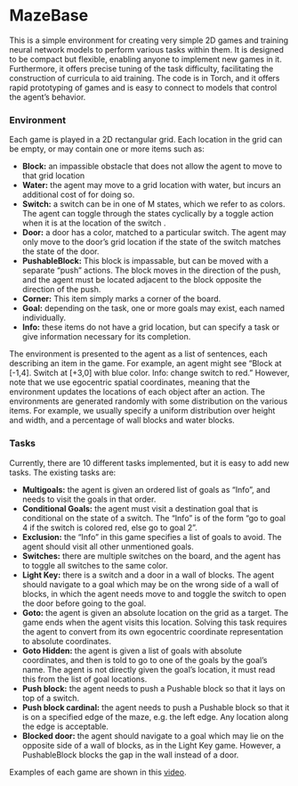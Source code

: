# MazeBase
This is a simple environment for creating very simple 2D games and training neural network models to perform various tasks within them. It is designed to be compact but flexible, enabling anyone to implement new games in it. Furthermore, it offers precise tuning of the task difficulty, facilitating the construction of curricula to aid training. The code is in Torch, and it offers rapid prototyping of games and is easy to connect to models that control the agent’s behavior.

### Environment
Each game is played in a 2D rectangular grid. Each location in the grid can be empty, or may contain one or more items such as:
- **Block:** an impassible obstacle that does not allow the agent to move to that grid location
- **Water:** the agent may move to a grid location with water, but incurs an additional cost of for doing so.
- **Switch:** a switch can be in one of M states, which we refer to as colors. The agent can toggle through the states cyclically by a toggle action when it is at the location of the switch .
- **Door:** a door has a color, matched to a particular switch. The agent may only move to the door’s grid location if the state of the switch matches the state of the door.
- **PushableBlock:** This block is impassable, but can be moved with a separate “push” actions. The block moves in the direction of the push, and the agent must be located adjacent to the block opposite the direction of the push.
- **Corner:** This item simply marks a corner of the board.
- **Goal:** depending on the task, one or more goals may exist, each named individually.
- **Info:** these items do not have a grid location, but can specify a task or give information necessary for its completion.

The environment is presented to the agent as a list of sentences, each describing an item in the game. For example, an agent might see “Block at [-1,4]. Switch at [+3,0] with blue color. Info: change switch to red.” However, note that we use egocentric spatial coordinates, meaning that the environment updates the locations of each object after an action. The environments are generated randomly with some distribution on the various items. For example, we usually specify a uniform distribution over height and width, and a percentage of wall blocks and water blocks.

### Tasks
Currently, there are 10 different tasks implemented, but it is easy to add new tasks. The existing tasks are:
- **Multigoals:** the agent is given an ordered list of goals as “Info”, and needs to visit the goals in that order.
- **Conditional Goals:** the agent must visit a destination goal that is conditional on the state of a switch. The “Info” is of the form “go to goal 4 if the switch is colored red, else go to goal 2”.
- **Exclusion:** the “Info” in this game specifies a list of goals to avoid. The agent should visit all other unmentioned goals.
- **Switches:** there are multiple switches on the board, and the agent has to toggle all switches to the same color.
- **Light Key:** there is a switch and a door in a wall of blocks. The agent should navigate to a goal which may be on the wrong side of a wall of blocks, in which the agent needs move to and toggle the switch to open the door before going to the goal.
- **Goto:** the agent is given an absolute location on the grid as a target. The game ends when the agent visits this location. Solving this task requires the agent to convert from its own egocentric coordinate representation to absolute coordinates.
- **Goto Hidden:** the agent is given a list of goals with absolute coordinates, and then is told to go to one of the goals by the goal’s name. The agent is not directly given the goal’s location, it must read this from the list of goal locations.
- **Push block:** the agent needs to push a Pushable block so that it lays on top of a switch.
- **Push block cardinal:** the agent needs to push a Pushable block so that it is on a specified edge of the maze, e.g. the left edge. Any location along the edge is acceptable.
- **Blocked door:** the agent should navigate to a goal which may lie on the opposite side of a wall of blocks, as in the Light Key game. However, a PushableBlock blocks the gap in the wall instead of a door.

Examples of each game are shown in this [video](https://youtu.be/kwnp8jFRi5E).
